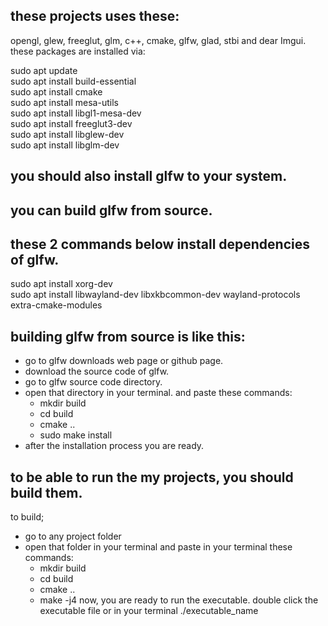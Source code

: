 ## these projects uses these:  
opengl, glew, freeglut, glm, c++, cmake, glfw, glad, stbi and dear Imgui.   
these packages are installed via:    

sudo apt update    
sudo apt install build-essential    
sudo apt install cmake    
sudo apt install mesa-utils                 
sudo apt install libgl1-mesa-dev            
sudo apt install freeglut3-dev              
sudo apt install libglew-dev                
sudo apt install libglm-dev                 

## you should also install glfw to your system.  
## you can build glfw from source. 
## these 2 commands below install dependencies of glfw.  
sudo apt install xorg-dev  
sudo apt install libwayland-dev libxkbcommon-dev wayland-protocols extra-cmake-modules  
## building glfw from source is like this:
- go to glfw downloads web page or github page.  
- download the source code of glfw.  
- go to glfw source code directory.  
- open that directory in your terminal. and paste these commands:  
    - mkdir build  
    - cd build  
    - cmake ..  
    - sudo make install  
- after the installation process you are ready.  

## to be able to run the my projects, you should build them.  
to build;
- go to any project folder
- open that folder in your terminal and paste in your terminal these commands:
     - mkdir build
     - cd build
     - cmake ..
     - make -j4
now, you are ready to run the executable.
double click the executable file or in your terminal ./executable_name




